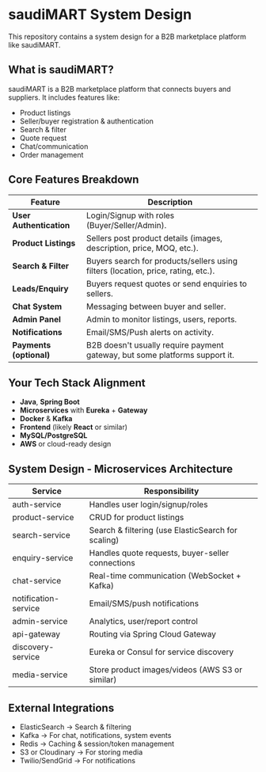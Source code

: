 # saudiMART System Design

This repository contains a system design for a B2B marketplace platform like saudiMART.

## What is saudiMART?

saudiMART is a B2B marketplace platform that connects buyers and suppliers. It includes features like:

- Product listings
- Seller/buyer registration & authentication
- Search & filter
- Quote request
- Chat/communication
- Order management

## Core Features Breakdown

| Feature                 | Description                                                                       |
| ----------------------- | --------------------------------------------------------------------------------- |
| **User Authentication** | Login/Signup with roles (Buyer/Seller/Admin).                                     |
| **Product Listings**    | Sellers post product details (images, description, price, MOQ, etc.).             |
| **Search & Filter**     | Buyers search for products/sellers using filters (location, price, rating, etc.). |
| **Leads/Enquiry**       | Buyers request quotes or send enquiries to sellers.                               |
| **Chat System**         | Messaging between buyer and seller.                                               |
| **Admin Panel**         | Admin to monitor listings, users, reports.                                        |
| **Notifications**       | Email/SMS/Push alerts on activity.                                                |
| **Payments (optional)** | B2B doesn't usually require payment gateway, but some platforms support it.       |

## Your Tech Stack Alignment

- **Java**, **Spring Boot**
- **Microservices** with **Eureka** + **Gateway**
- **Docker** & **Kafka**
- **Frontend** (likely **React** or similar)
- **MySQL/PostgreSQL**
- **AWS** or cloud-ready design

## System Design - Microservices Architecture

| Service              | Responsibility                                     |
| -------------------- | -------------------------------------------------- |
| auth-service         | Handles user login/signup/roles                    |
| product-service      | CRUD for product listings                          |
| search-service       | Search & filtering (use ElasticSearch for scaling) |
| enquiry-service      | Handles quote requests, buyer-seller connections   |
| chat-service         | Real-time communication (WebSocket + Kafka)        |
| notification-service | Email/SMS/push notifications                       |
| admin-service        | Analytics, user/report control                     |
| api-gateway          | Routing via Spring Cloud Gateway                   |
| discovery-service    | Eureka or Consul for service discovery             |
| media-service        | Store product images/videos (AWS S3 or similar)    |

## External Integrations

- ElasticSearch → Search & filtering
- Kafka → For chat, notifications, system events
- Redis → Caching & session/token management
- S3 or Cloudinary → For storing media
- Twilio/SendGrid → For notifications
